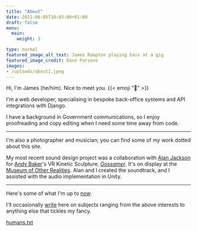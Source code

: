 ```yaml
---
title: "About"
date: 2021-06-05T10:03:00+01:00
draft: false
menu:
  main:
    weight: 3

type: normal
featured_image_alt_text: James Rampton playing bass at a gig
featured_image_credit: Dave Parsons
images:
- /uploads/about1.jpeg
---
```

Hi, I'm James (he/him). Nice to meet you. {{< emoji ":wave:" >}}

I'm a web developer, specialising in bespoke back-office systems and API integrations with Django.

I have a background in Government communications, so I enjoy proofreading and copy editing when I need some time away from code.

---

I'm also a photographer and musician; you can find some of my work dotted about this site.

My most recent sound design project was a collaboration with [Alan Jackson](https://speakersonstrings.com/wedo.html) for [Andy Baker](https://andybak.net)'s VR Kinetic Sculpture, *[Gossamer](https://andybak.net/gossamer)*. It's on display at the [Museum of Other Realities](https://www.museumor.com/artwork/gossamer). Alan and I created the soundtrack, and I assisted with the audio implementation in Unity.


---

Here's some of what I'm up to [now](/now).

I'll occasionally [write](/posts) here on subjects ranging from the above interests to anything else that tickles my fancy.

[humans.txt](/humans.txt)


